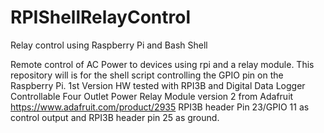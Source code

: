 # RPIShellRelayControl
Relay control using Raspberry Pi and Bash Shell

Remote control of AC Power to devices using rpi and a relay module.  This repository will is for the shell script controlling the GPIO pin on the Raspberry Pi.
1st Version HW tested with RPI3B and Digital Data Logger Controllable Four Outlet Power Relay Module version 2 from Adafruit https://www.adafruit.com/product/2935
RPI3B header Pin 23/GPIO 11 as control output and RPI3B header pin 25 as ground.
